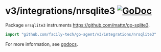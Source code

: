 # v3/integrations/nrsqlite3 [![GoDoc](https://godoc.org/github.com/facily-tech/go-agent/v3/integrations/nrsqlite3?status.svg)](https://godoc.org/github.com/facily-tech/go-agent/v3/integrations/nrsqlite3)

Package `nrsqlite3` instruments https://github.com/mattn/go-sqlite3.

```go
import "github.com/facily-tech/go-agent/v3/integrations/nrsqlite3"
```

For more information, see
[godocs](https://godoc.org/github.com/facily-tech/go-agent/v3/integrations/nrsqlite3).
